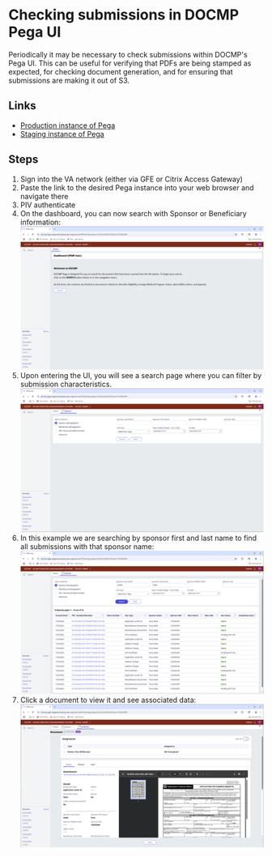 # Checking submissions in DOCMP Pega UI

Periodically it may be necessary to check submissions within DOCMP's Pega UI. This can be useful
for verifying that PDFs are being stamped as expected, for checking document generation, and for
ensuring that submissions are making it out of S3.

## Links

- [Production instance of Pega](https://pega.docmp.vaec.va.gov/prweb/PRAuth/app/daper/IrCj8uwVzSl6KJHiOFlazw*/!STANDARD)
- [Staging instance of Pega](https://docmp-pega-stage.docmp.dop.vaec.va.gov/prweb/PRAuth/DOCMP_NP)

## Steps

1. Sign into the VA network (either via GFE or Citrix Access Gateway)
2. Paste the link to the desired Pega instance into your web browser and navigate there
3. PIV authenticate
4. On the dashboard, you can now search with Sponsor or Beneficiary information:
    ![image](https://github.com/department-of-veterans-affairs/va.gov-team/blob/master/products/health-care/champva/images/pega_ui.png)
5. Upon entering the UI, you will see a search page where you can filter by submission characteristics.
    ![image](https://github.com/department-of-veterans-affairs/va.gov-team/blob/master/products/health-care/champva/images/pega_ui_sponsor_search.png)
6. In this example we are searching by sponsor first and last name to find all submissions with that sponsor name:
    ![image](https://github.com/department-of-veterans-affairs/va.gov-team/blob/master/products/health-care/champva/images/pega_ui_submissions_for_user.png)
7. Click a document to view it and see associated data:
    ![image](https://github.com/department-of-veterans-affairs/va.gov-team/blob/master/products/health-care/champva/images/pega_ui_pdf_viewer.png)

